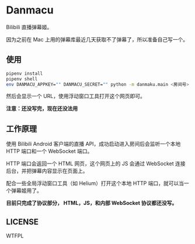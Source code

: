 # Danmacu

Bilibili 直播弹幕姬。

因为之前在 Mac 上用的弹幕库最近几天获取不了弹幕了，所以准备自己写一个。

## 使用

```bash
pipenv install
pipenv shell
env DANMACU_APPKEY="" DANMACU_SECRET="" python -m danmaku.main <房间号>
```

然后会显示一个 URL，使用浮动窗口工具打开这个网页即可。

**注意：还没写完，现在还没法用**

## 工作原理

使用 Bilibili Android 客户端的直播 API，成功启动进入房间后会监听一个本地 HTTP 端口和一个 WebSocket 端口。

HTTP 端口会返回一个 HTML 网页，这个网页上的 JS 会通过 WebSocket 连接后台，并把弹幕内容显示在页面上。

配合一些全局浮动窗口工具（如 Helium）打开这个本地 HTTP 端口，就可以当一个弹幕姬用了。

**目前只完成了协议部分， HTML，JS，和内部 WebSocket 协议都还没写。**

## LICENSE

WTFPL

